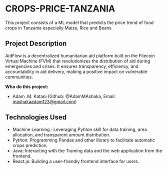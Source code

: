# CROPS-PRICE-TANZANIA
This project consists of a ML model that predicts the price trend of food crops in Tanzania especially Maize, Rice and Beans
## Project Description

AidFlow is a decentralized humanitarian aid platform built on the Filecoin Virtual Machine (FVM) that revolutionizes the distribution of aid during emergencies and crises. It ensures transparency, efficiency, and accountability in aid delivery, making a positive impact on vulnerable communities.

**Who do this project:**
- Adam .M. Katani (Github: @AdamMAshaka,
Email: mashakaadam123@gmail.com)

## Technologies Used

- Machine Learning : Leveraging Pyhton skill for data training, area allocation, and transparent amount distribution.
- Python: Programming Pandas and other library to facilitate automatic crops prediction.
- Java: Interacting with the Training data and the web application from the frontend.
- React.js: Building a user-friendly frontend interface for users.

